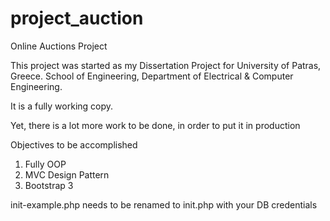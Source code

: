 # project_auction
Online Auctions Project

This project was started as my Dissertation Project for University of Patras, Greece.
School of Engineering, Department of Electrical & Computer Engineering.

It is a fully working copy. 

Yet, there is a lot more work to be done, in order to put it in production

Objectives to be accomplished
1. Fully OOP
2. MVC Design Pattern
3. Bootstrap 3

init-example.php needs to be renamed to init.php with your DB credentials